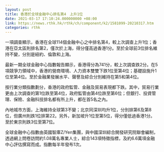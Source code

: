 ```yaml
---
layout: post
title: 香港於全球金融中心排名第4　上升1位
date: 2021-03-17 17:10:24.000000000 +08:00
link: https://news.rthk.hk/rthk/ch/component/k2/1581099-20210317.htm
categories: rthk
---
```


一項調查顯示，香港在全球114個金融中心之中排名第4，較上次調查上升1位；香港在亞太區則排名第2，僅次於上海，得分僅高過香港1分。至於全球前3位排名維持不變，分別是紐約、倫敦和上海。

最新一期全球金融中心指數報告顯示，香港得分為741分，較上次調查跌2分。在5項競爭力領域中，香港的營商環境、人力資本雙雙下跌1位至第4位；基礎設施升1位至第4位。至於金融業發展水平、聲譽及綜合分別維持在第5和第4位。

按行業分類指數劃分，香港的政府監管、金融及貿易表現都下跌。其中，貿易行業更由上次調查的第1位跌至第4位，政府監管由第4位跌至第6位；但銀行、投資管理、保險、金融科技排名都有所上升，都在首5名之內。

內地城市方面，上海維持全球第3不變；北京同深圳均升1位，分別排第6及第8位，但廣州則跌1位排第22。另外，新加坡升1位至第5位，得分僅低過香港1分。至於東京則跌3位至第7位。

全球金融中心指數由英國智庫Z/Yen集團，與中國深圳綜合開發研究院聯會編制，透過網上問卷訪問約1.08萬名專業人士，綜合143項特徵指標，及約6.6萬項金融中心評估撰寫而成。指數每半年發布1次。
